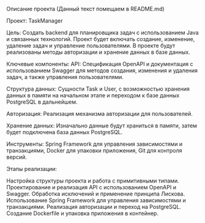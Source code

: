 Описание проекта (Данный текст помещаем в README.md)

Проект: TaskManager

Цель: Создать backend для планировщика задач с использованием Java и связанных технологий. 
Проект будет включать создание, изменение, удаление задач и управление пользователями. 
В проекте будут реализованы методы авторизации и хранение данных в базе данных.

Ключевые компоненты:
API: Спецификация OpenAPI и документация с использованием Swagger для методов создания, 
изменения и удаления задач, а также управления пользователями.

Структура данных: Сущности Task и User, с возможностью хранения данных в памяти 
на начальном этапе и переходом к базе данных PostgreSQL в дальнейшем.

Авторизация: Реализация механизма авторизации для пользователей.

Хранение данных: Изначально данные будут храниться в памяти, затем будет подключена база данных PostgreSQL.

Инструменты: Spring Framework для управления зависимостями и транзакциями, 
Docker для упаковки приложения, Git для контроля версий.

Этапы реализации:

Настройка структуры проекта и работа с примитивными типами.
Проектирование и реализация API с использованием OpenAPI и Swagger.
Обработка исключений и применение принципа Лискова.
Использование Spring Framework для управления зависимостями и транзакциями.
Реализация авторизации и переход на PostgreSQL.
Создание Dockerfile и упаковка приложения в контейнер.
